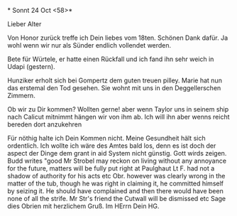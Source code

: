  <Mang>* Sonnt 24 Oct <58>*

Lieber Alter

Von Honor zurück treffe ich Dein liebes vom 18ten. Schönen Dank dafür. Ja wohl wenn wir nur als Sünder endlich vollendet werden.

Bete für Würtele, er hatte einen Rückfall und ich fand ihn sehr weich in Udapi (gestern).

Hunziker erholt sich bei Gompertz dem guten treuen pilley. Marie hat nun das erstemal den Tod gesehen. Sie wohnt mit uns in den Deggellerschen Zimmern.

Ob wir zu Dir kommen? Wollten gerne! aber wenn Taylor uns in seinem ship nach Calicut mitnimmt hängen wir von ihm ab. Ich will ihn aber wenns reicht bereden dort anzukehren

Für nöthig halte ich Dein Kommen nicht. Meine Gesundheit hält sich ordentlich. Ich wollte ich wäre des Amtes bald los, denn es ist doch der aspect der Dinge dem grant in aid System nicht günstig. Gott wirds zeigen. 
Budd writes "good Mr Strobel may reckon on living without any annoyance for the future, matters will be fully put right at Paulghaut Lt F. had not a shadow of authority for his acts etc Obr. however was clearly wrong in the matter of the tub, though he was right in claiming it, he committed himself by seizing it. He should have complained and then there would have been none of all the strife. Mr Str's friend the Cutwall will be dismissed etc Sage dies Obrien mit herzlichem Gruß. Im HErrn
 Dein HG.

